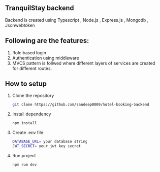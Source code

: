 ## TranquilStay backend

Backend is created using Typescript , Node.js , Express.js , Mongodb , Jsonwebtoken 

## Following are the features:
1. Role based login
2. Authentication using middleware
3. MVCS pattern is follwed where different layers of services are created for different routes.


## How to setup

1. Clone the repository
   ```bash
   git clone https://github.com/sandeep0009/hotel-booking-backend
2. Install dependency
   ```bash
   npm install

3. Create .env file
   ```bash
   DATABASE_URL= your database string
   JWT_SECRET= your jwt key secret
4. Run project
   ```bash
   npm run dev

